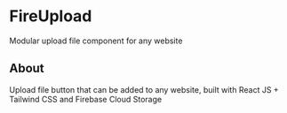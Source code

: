 # FireUpload
Modular upload file component for any website

## About
Upload file button that can be added to any website, built with React JS + Tailwind CSS and Firebase Cloud Storage